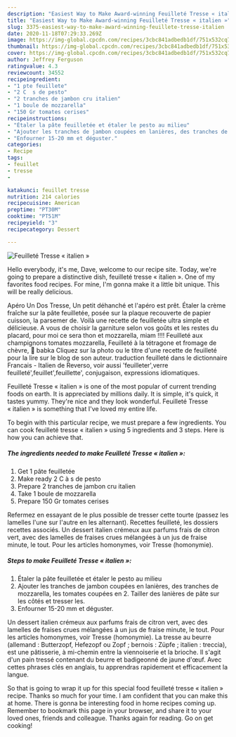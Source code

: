 ```yaml
---
description: "Easiest Way to Make Award-winning Feuilleté Tresse « italien »"
title: "Easiest Way to Make Award-winning Feuilleté Tresse « italien »"
slug: 3375-easiest-way-to-make-award-winning-feuillete-tresse-italien
date: 2020-11-18T07:29:33.269Z
image: https://img-global.cpcdn.com/recipes/3cbc841adbedb1df/751x532cq70/feuillete-tresse-italien-photo-principale-de-la-recette.jpg
thumbnail: https://img-global.cpcdn.com/recipes/3cbc841adbedb1df/751x532cq70/feuillete-tresse-italien-photo-principale-de-la-recette.jpg
cover: https://img-global.cpcdn.com/recipes/3cbc841adbedb1df/751x532cq70/feuillete-tresse-italien-photo-principale-de-la-recette.jpg
author: Jeffrey Ferguson
ratingvalue: 4.3
reviewcount: 34552
recipeingredient:
- "1 pte feuillete"
- "2 C  s de pesto"
- "2 tranches de jambon cru italien"
- "1 boule de mozzarella"
- "150 Gr tomates cerises"
recipeinstructions:
- "Étaler la pâte feuilletée et étaler le pesto au milieu"
- "Ajouter les tranches de jambon coupées en lanières, des tranches de mozzarella, les tomates coupées en 2. Tailler des lanières de pâte sur les côtés et tresser les."
- "Enfourner 15-20 mm et déguster."
categories:
- Recipe
tags:
- feuillet
- tresse
- 

katakunci: feuillet tresse  
nutrition: 214 calories
recipecuisine: American
preptime: "PT30M"
cooktime: "PT51M"
recipeyield: "3"
recipecategory: Dessert

---
```



![Feuilleté Tresse « italien »](https://img-global.cpcdn.com/recipes/3cbc841adbedb1df/751x532cq70/feuillete-tresse-italien-photo-principale-de-la-recette.jpg)

Hello everybody, it's me, Dave, welcome to our recipe site. Today, we're going to prepare a distinctive dish, feuilleté tresse « italien ». One of my favorites food recipes. For mine, I'm gonna make it a little bit unique. This will be really delicious.

Apéro Un Dos Tresse, Un petit déhanché et l&#39;apéro est prêt. Étaler la crème fraîche sur la pâte feuilletée, posée sur la plaque recouverte de papier cuisson, la parsemer de. Voilà une recette de feuilletée ultra simple et délicieuse. A vous de choisir la garniture selon vos goûts et les restes du placard, pour moi ce sera thon et mozzarella, miam !!!! Feuilleté aux champignons tomates mozzarella, Feuilleté à la tétragone et fromage de chèvre, 🌸 babka Cliquez sur la photo ou le titre d&#39;une recette de feuilleté pour la lire sur le blog de son auteur. traduction feuilleté dans le dictionnaire Francais - Italien de Reverso, voir aussi &#39;feuilleter&#39;,verre feuilleté&#39;,feuillet&#39;,feuillette&#39;, conjugaison, expressions idiomatiques.

Feuilleté Tresse « italien » is one of the most popular of current trending foods on earth. It is appreciated by millions daily. It is simple, it's quick, it tastes yummy. They're nice and they look wonderful. Feuilleté Tresse « italien » is something that I've loved my entire life.


To begin with this particular recipe, we must prepare a few ingredients. You can cook feuilleté tresse « italien » using 5 ingredients and 3 steps. Here is how you can achieve that.

<!--inarticleads1-->

##### The ingredients needed to make Feuilleté Tresse « italien »:

1. Get 1 pâte feuilletée
1. Make ready 2 C à s de pesto
1. Prepare 2 tranches de jambon cru italien
1. Take 1 boule de mozzarella
1. Prepare 150 Gr tomates cerises


Refermez en essayant de le plus possible de tresser cette tourte (passez les lamelles l&#39;une sur l&#39;autre en les alternant). Recettes feuilleté, les dossiers recettes associés. Un dessert italien crémeux aux parfums frais de citron vert, avec des lamelles de fraises crues mélangées à un jus de fraise minute, le tout. Pour les articles homonymes, voir Tresse (homonymie). 

<!--inarticleads2-->

##### Steps to make Feuilleté Tresse « italien »:

1. Étaler la pâte feuilletée et étaler le pesto au milieu
1. Ajouter les tranches de jambon coupées en lanières, des tranches de mozzarella, les tomates coupées en 2. Tailler des lanières de pâte sur les côtés et tresser les.
1. Enfourner 15-20 mm et déguster.


Un dessert italien crémeux aux parfums frais de citron vert, avec des lamelles de fraises crues mélangées à un jus de fraise minute, le tout. Pour les articles homonymes, voir Tresse (homonymie). La tresse au beurre (allemand : Butterzopf, Hefezopf ou Zopf ; bernois : Züpfe ; italien : treccia), est une pâtisserie, à mi-chemin entre la viennoiserie et la brioche. Il s&#39;agit d&#39;un pain tressé contenant du beurre et badigeonné de jaune d&#39;œuf. Avec cettes phrases clés en anglais, tu apprendras rapidement et efficacement la langue. 

So that is going to wrap it up for this special food feuilleté tresse « italien » recipe. Thanks so much for your time. I am confident that you can make this at home. There is gonna be interesting food in home recipes coming up. Remember to bookmark this page in your browser, and share it to your loved ones, friends and colleague. Thanks again for reading. Go on get cooking!
